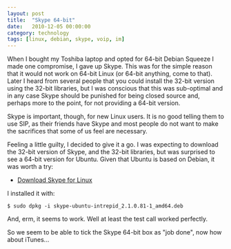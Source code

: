 ```yaml
---
layout: post
title:  "Skype 64-bit"
date:   2010-12-05 00:00:00
category: technology
tags: [linux, debian, skype, voip, im]
---
```


When I bought my Toshiba laptop and opted for 64-bit Debian Squeeze I made one compromise, I gave up Skype.  This was for the simple reason that it would not work on 64-bit Linux (or 64-bit anything, come to that).  Later I heard from several people that you could install the 32-bit version using the 32-bit libraries, but I was conscious that this was sub-optimal and in any case Skype should be punished for being closed source and, perhaps more to the point, for not providing a 64-bit version.

<!--more-->

Skype is important, though, for new Linux users.  It is no good telling them to use SIP, as their friends have Skype and most people do not want to make the sacrifices that some of us feel are necessary.

Feeling a little guilty, I decided to give it a go.  I was expecting to download the 32-bit version of Skype, and the 32-bit libraries, but was surprised to see a 64-bit version for Ubuntu.  Given that Ubuntu is based on Debian, it was worth a try:

   * [Download Skype for Linux](http://www.skype.com/en/download-skype/skype-for-linux/)

I installed it with:

    $ sudo dpkg -i skype-ubuntu-intrepid_2.1.0.81-1_amd64.deb

And, erm, it seems to work.  Well at least the test call worked perfectly.

So we seem to be able to tick the Skype 64-bit box as "job done", now how about iTunes...


